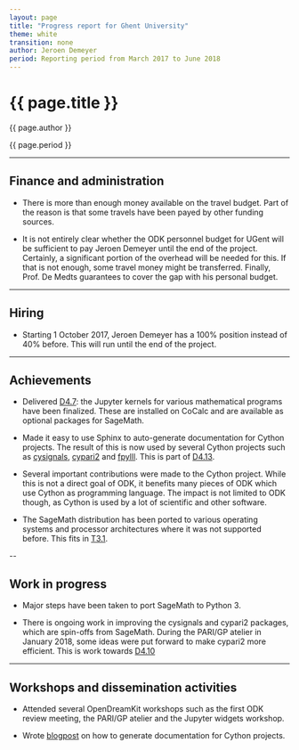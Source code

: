 ```yaml
---
layout: page
title: "Progress report for Ghent University"
theme: white
transition: none
author: Jeroen Demeyer
period: Reporting period from March 2017 to June 2018
---
```


# {{ page.title }}

{{ page.author }}

{{ page.period }}

---
## Finance and administration

- There is more than enough money available on the travel budget. Part of the
  reason is that some travels have been payed by other funding sources.

- It is not entirely clear whether the ODK personnel budget for UGent will be
  sufficient to pay Jeroen Demeyer until the end of the project.
  Certainly, a significant portion of the overhead will be needed for this.
  If that is not enough, some travel money might be transferred.
  Finally, Prof. De Medts guarantees to cover the gap with his personal budget.

---
## Hiring

- Starting 1 October 2017, Jeroen Demeyer has a 100% position instead of 40% before.
  This will run until the end of the project.

---
## Achievements

- Delivered [D4.7](https://github.com/OpenDreamKit/OpenDreamKit/issues/96):
  the Jupyter kernels for various mathematical programs have been finalized.
  These are installed on CoCalc and are available as optional packages for
  SageMath.

- Made it easy to use Sphinx to auto-generate documentation for Cython
  projects. The result of this is now used by several Cython projects
  such as
  [cysignals](http://cysignals.readthedocs.io/en/stable/),
  [cypari2](http://cypari2.readthedocs.io/en/stable/)
  and [fpylll](http://fpylll.readthedocs.io/en/latest/).
  This is part of [D4.13](https://github.com/OpenDreamKit/OpenDreamKit/issues/87).

- Several important contributions were made to the Cython project.
  While this is not a direct goal of ODK, it benefits many pieces of
  ODK which use Cython as programming language.
  The impact is not limited to ODK though, as Cython is used by
  a lot of scientific and other software.

- The SageMath distribution has been ported to various
  operating systems and processor architectures where it
  was not supported before.
  This fits in [T3.1](https://github.com/OpenDreamKit/OpenDreamKit/issues/50).

--
## Work in progress

- Major steps have been taken to port SageMath to Python 3.

- There is ongoing work in improving the cysignals and cypari2
  packages, which are spin-offs from SageMath.
  During the PARI/GP atelier in January 2018, some ideas were put
  forward to make cypari2 more efficient. This is work towards
  [D4.10](https://github.com/OpenDreamKit/OpenDreamKit/issues/84)

---
## Workshops and dissemination activities

- Attended several OpenDreamKit workshops such as the first ODK review meeting,
  the PARI/GP atelier and the Jupyter widgets workshop.

- Wrote [blogpost](http://opendreamkit.org/2017/06/09/CythonSphinx/)
  on how to generate documentation for Cython projects.

</section>
